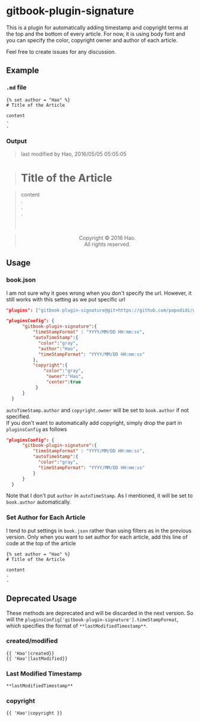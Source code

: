 # gitbook-plugin-signature

This is a plugin for automatically adding timestamp and copyright terms at the top and the bottom of every article. For now, it is using body font and you can specify the color, copyright owner and author of each article.

Feel free to create issues for any discussion.

## Example

### `.md` file

```
{% set author = "Hao" %}
# Title of the Article

content
.
.
```

### Output

> last modified by Hao, 2016/05/05 05:05:05

> # Title of the Article

> content<br>
> .<br>
> .<br>
> .<br>
> <br>
> <br>

> <center>Copyright © 2016 Hao.<br>All rights reserved.</center>

## Usage

### book.json

I am not sure why it goes wrong when you don't specify the url. However, it still works with this setting as we put specific url

```json
"plugins": ["gitbook-plugin-signature@git+https://github.com/popodidi/gitbook-plugin-signature.git"]
```

```json
"pluginsConfig": {
      "gitbook-plugin-signature":{
          "timeStampFormat" : "YYYY/MM/DD HH:mm:ss",
          "autoTimeStamp":{
            "color":"gray",
            "author":"Hao",
            "timeStampFormat": "YYYY/MM/DD HH:mm:ss"
          },
          "copyright":{
              "color":"gray",
               "owner":"Hao",
               "center":true
           }
      }
  }
```

`autoTimeStamp.author` and `copyright.owner` will be set to `book.author` if not specified.<br>
If you don't want to automatically add copyright, simply drop the part in `pluginsConfig` as follows

```json
"pluginsConfig": {
      "gitbook-plugin-signature":{
          "timeStampFormat" : "YYYY/MM/DD HH:mm:ss",
          "autoTimeStamp":{
            "color":"gray",
            "timeStampFormat": "YYYY/MM/DD HH:mm:ss"
          }
      }
  }
```

Note that I don't put `author` in `autoTimeStamp`. As I mentioned, it will be set to `book.author` automatically.

### Set Author for Each Article

I tend to put settings in `book.json` rather than using filters as in the previous version. Only when you want to set author for each article, add this line of code at the top of the article

```
{% set author = "Hao" %}
# Title of the Article

content
.
.
```

## Deprecated Usage

These methods are deprecated and will be discarded in the next version. So will the `pluginsConfig['gitbook-plugin-signature'].timeStampFormat`, which specifies the format of `**lastModifiedTimestamp**`.

### created/modified

```
{{ 'Hao'|created}}
{{ 'Hao'|lastModified}}
```

### Last Modified Timestamp

```
**lastModifiedTimestamp**
```

### copyright

```
{{ 'Hao'|copyright }}
```
